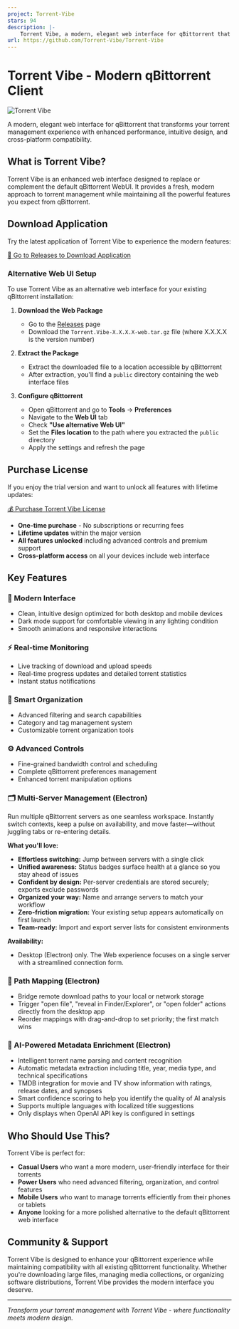 ```yaml
---
project: Torrent-Vibe
stars: 94
description: |-
    Torrent Vibe, a modern, elegant web interface for qBittorrent that transforms your torrent management experience with enhanced performance, intuitive design, and cross-platform compatibility.
url: https://github.com/Torrent-Vibe/Torrent-Vibe
---
```


# Torrent Vibe - Modern qBittorrent Client

<img src="https://object.innei.in/bed/2025/09/01/1756656617018.png" alt="Torrent Vibe" />

A modern, elegant web interface for qBittorrent that transforms your torrent management experience with enhanced performance, intuitive design, and cross-platform compatibility.

## What is Torrent Vibe?

Torrent Vibe is an enhanced web interface designed to replace or complement the default qBittorrent WebUI. It provides a fresh, modern approach to torrent management while maintaining all the powerful features you expect from qBittorrent.

## Download Application

Try the latest application of Torrent Vibe to experience the modern features:

[🚀 Go to Releases to Download Application](https://github.com/Torrent-Vibe/Torrent-Vibe/releases)

### Alternative Web UI Setup

To use Torrent Vibe as an alternative web interface for your existing qBittorrent installation:

1. **Download the Web Package**
   - Go to the [Releases](https://github.com/Torrent-Vibe/Torrent-Vibe/releases) page
   - Download the `Torrent.Vibe-X.X.X.X-web.tar.gz` file (where X.X.X.X is the version number)

2. **Extract the Package**
   - Extract the downloaded file to a location accessible by qBittorrent
   - After extraction, you'll find a `public` directory containing the web interface files

3. **Configure qBittorrent**
   - Open qBittorrent and go to **Tools** → **Preferences**
   - Navigate to the **Web UI** tab
   - Check **"Use alternative Web UI"**
   - Set the **Files location** to the path where you extracted the `public` directory
   - Apply the settings and refresh the page

## Purchase License

If you enjoy the trial version and want to unlock all features with lifetime updates:

[💰 Purchase Torrent Vibe License](https://torrent-vibe.app#pricing)

- **One-time purchase** - No subscriptions or recurring fees
- **Lifetime updates** within the major version
- **All features unlocked** including advanced controls and premium support
- **Cross-platform access** on all your devices include web interface

## Key Features

### 🎨 Modern Interface

- Clean, intuitive design optimized for both desktop and mobile devices
- Dark mode support for comfortable viewing in any lighting condition
- Smooth animations and responsive interactions

### ⚡ Real-time Monitoring

- Live tracking of download and upload speeds
- Real-time progress updates and detailed torrent statistics
- Instant status notifications

### 📁 Smart Organization

- Advanced filtering and search capabilities
- Category and tag management system
- Customizable torrent organization tools

### ⚙️ Advanced Controls

- Fine-grained bandwidth control and scheduling
- Complete qBittorrent preferences management
- Enhanced torrent manipulation options

### 🗂️ Multi-Server Management (Electron)

Run multiple qBittorrent servers as one seamless workspace. Instantly switch contexts, keep a pulse on availability, and move faster—without juggling tabs or re-entering details.

**What you'll love:**

- **Effortless switching:** Jump between servers with a single click
- **Unified awareness:** Status badges surface health at a glance so you stay ahead of issues
- **Confident by design:** Per-server credentials are stored securely; exports exclude passwords
- **Organized your way:** Name and arrange servers to match your workflow
- **Zero-friction migration:** Your existing setup appears automatically on first launch
- **Team-ready:** Import and export server lists for consistent environments

**Availability:**

- Desktop (Electron) only. The Web experience focuses on a single server with a streamlined connection form.

### 🔗 Path Mapping (Electron)

- Bridge remote download paths to your local or network storage
- Trigger "open file", "reveal in Finder/Explorer", or "open folder" actions directly from the desktop app
- Reorder mappings with drag-and-drop to set priority; the first match wins

### 🤖 AI-Powered Metadata Enrichment (Electron)

- Intelligent torrent name parsing and content recognition
- Automatic metadata extraction including title, year, media type, and technical specifications
- TMDB integration for movie and TV show information with ratings, release dates, and synopses
- Smart confidence scoring to help you identify the quality of AI analysis
- Supports multiple languages with localized title suggestions
- Only displays when OpenAI API key is configured in settings

## Who Should Use This?

Torrent Vibe is perfect for:

- **Casual Users** who want a more modern, user-friendly interface for their torrents
- **Power Users** who need advanced filtering, organization, and control features
- **Mobile Users** who want to manage torrents efficiently from their phones or tablets
- **Anyone** looking for a more polished alternative to the default qBittorrent web interface

## Community & Support

Torrent Vibe is designed to enhance your qBittorrent experience while maintaining compatibility with all existing qBittorrent functionality. Whether you're downloading large files, managing media collections, or organizing software distributions, Torrent Vibe provides the modern interface you deserve.

---

_Transform your torrent management with Torrent Vibe - where functionality meets modern design._

